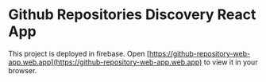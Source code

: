 # Github Repositories Discovery React App

This project is deployed in firebase. Open [https://github-repository-web-app.web.app](https://github-repository-web-app.web.app) to view it in your browser.
